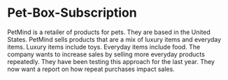 # Pet-Box-Subscription

PetMind is a retailer of products for pets. They are based in the United States.
PetMind sells products that are a mix of luxury items and everyday items. Luxury items include
toys. Everyday items include food.
The company wants to increase sales by selling more everyday products repeatedly.
They have been testing this approach for the last year.
They now want a report on how repeat purchases impact sales.
